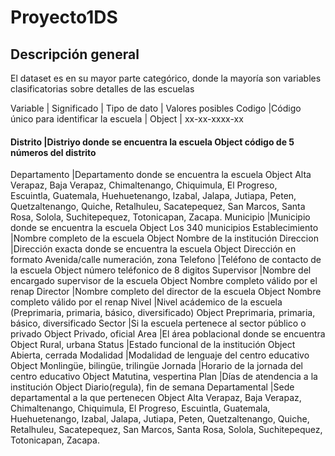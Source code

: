 # Proyecto1DS

## Descripción general
El dataset es en su mayor parte categórico, donde la mayoría son variables clasificatorias sobre detalles de las escuelas

 Variable	| Significado	| Tipo de dato |	Valores posibles
Codigo	|Código único para identificar la escuela |	Object |	xx-xx-xxxx-xx

#### Distrito	|Distriyo donde se encuentra la escuela	Object	código de 5 números del distrito
Departamento	|Departamento donde se encuentra la escuela	Object	Alta Verapaz, Baja Verapaz, Chimaltenango, Chiquimula, El Progreso, Escuintla, Guatemala, Huehuetenango, Izabal, Jalapa, Jutiapa, Peten, Quetzaltenango, Quiche, Retalhuleu, Sacatepequez, San Marcos, Santa Rosa, Solola, Suchitepequez, Totonicapan, Zacapa.
Municipio	|Municipio donde se encuentra la escuela	Object	Los 340 municipios
Establecimiento	|Nombre completo de la escuela	Object	Nombre de la institución
Direccion	|Dirección exacta donde se encuentra la escuela	Object	Dirección en formato Avenida/calle numeración, zona
Telefono	|Teléfono de contacto de la escuela	Object	número teléfonico de 8 digitos
Supervisor	|Nombre del encargado supervisor de la escuela	Object	Nombre completo válido por el renap
Director	|Nombre completo del director de la escuela	Object	Nombre completo válido por el renap
Nivel	|Nivel acádemico de la escuela (Preprimaria, primaria, básico, diversificado)	Object	Preprimaria, primaria, básico, diversificado
Sector	|Si la escuela pertenece al sector público o privado	Object	Privado, oficial
Area	|El área poblacional donde se encuentra	Object	Rural, urbana
Status	|Estado funcional de la institución	Object	Abierta, cerrada
Modalidad	|Modalidad de lenguaje del centro educativo	Object	Monlingüe, bilingüe, trilingüe
Jornada	|Horario de la jornada del centro educativo	Object	Matutina, vespertina
Plan	|Días de atendencia a la institución	Object	Diario(regula), fin de semana
Departamental	|Sede departamental a la que pertenecen	Object	Alta Verapaz, Baja Verapaz, Chimaltenango, Chiquimula, El Progreso, Escuintla, Guatemala, Huehuetenango, Izabal, Jalapa, Jutiapa, Peten, Quetzaltenango, Quiche, Retalhuleu, Sacatepequez, San Marcos, Santa Rosa, Solola, Suchitepequez, Totonicapan, Zacapa.
